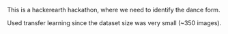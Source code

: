 This is a hackerearth hackathon, where we need to identify the dance form.

Used transfer learning since the dataset size was very small (~350 images).